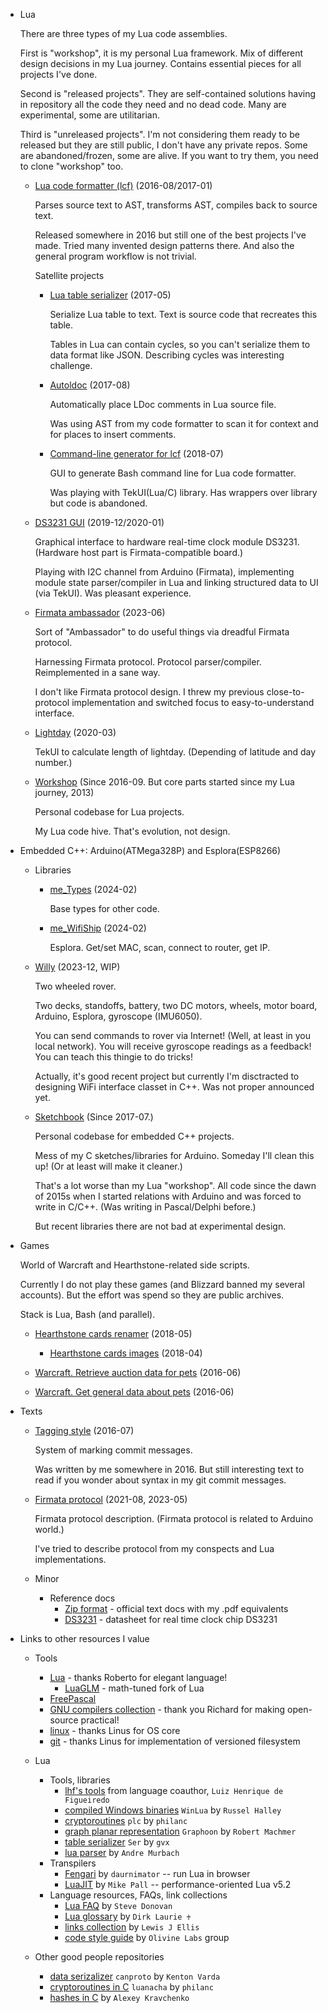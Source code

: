 * Lua

  There are three types of my Lua code assemblies.

  First is "workshop", it is my personal Lua framework. Mix of different
  design decisions in my Lua journey. Contains essential pieces for
  all projects I've done.

  Second is "released projects". They are self-contained solutions having in
  repository all the code they need and no dead code. Many are experimental,
  some are utilitarian.

  Third is "unreleased projects". I'm not considering them ready to be
  released but they are still public, I don't have any private repos.
  Some are abandoned/frozen, some are alive. If you want to try them,
  you need to clone "workshop" too.

  * [Lua code formatter (lcf)](https://github.com/martin-eden/lua_code_formatter)
    (2016-08/2017-01)

    Parses source text to AST, transforms AST, compiles back to source text.

    Released somewhere in 2016 but still one of the best projects I've
    made. Tried many invented design patterns there. And also the
    general program workflow is not trivial.

    Satellite projects

    * [Lua table serializer](https://github.com/martin-eden/lua_table_serializer)
      (2017-05)

      Serialize Lua table to text. Text is source code that recreates this table.

      Tables in Lua can contain cycles, so you can't serialize them to
      data format like JSON. Describing cycles was interesting
      challenge.

    * [Autoldoc](https://github.com/martin-eden/autoldoc)
      (2017-08)

      Automatically place LDoc comments in Lua source file.

      Was using AST from my code formatter to scan it for context and for
      places to insert comments.

    * [Command-line generator for lcf](https://github.com/martin-eden/lcf_params_gui)
      (2018-07)

      GUI to generate Bash command line for Lua code formatter.

      Was playing with TekUI(Lua/C) library. Has wrappers over library but code is abandoned.

  * [DS3231 GUI](https://github.com/martin-eden/tekui_ds3231)
    (2019-12/2020-01)

    Graphical interface to hardware real-time clock module DS3231.
    (Hardware host part is Firmata-compatible board.)

    Playing with I2C channel from Arduino (Firmata), implementing module
    state parser/compiler in Lua and linking structured data to UI
    (via TekUI). Was pleasant experience.

  * [Firmata ambassador](https://github.com/martin-eden/FirmataAmbassador)
    (2023-06)

    Sort of "Ambassador" to do useful things via dreadful Firmata protocol.

    Harnessing Firmata protocol. Protocol parser/compiler. Reimplemented
    in a sane way.

    I don't like Firmata protocol design. I threw my previous
    close-to-protocol implementation and switched focus to
    easy-to-understand interface.

  * [Lightday](https://github.com/martin-eden/lightday)
    (2020-03)

    TekUI to calculate length of lightday. (Depending of latitude
    and day number.)

  * [Workshop](https://github.com/martin-eden/workshop)
    (Since 2016-09. But core parts started since my Lua journey, 2013)

    Personal codebase for Lua projects.

    My Lua code hive. That's evolution, not design.

* Embedded C++: Arduino(ATMega328P) and Esplora(ESP8266)

  * Libraries

    * [me_Types](https://github.com/martin-eden/EmbeddedCpp_me_Types)
      (2024-02)

      Base types for other code.

    * [me_WifiShip](https://github.com/martin-eden/EmbeddedCpp_me_WifiShip)
      (2024-02)

      Esplora. Get/set MAC, scan, connect to router, get IP.

  * [Willy](https://github.com/martin-eden/willy)
    (2023-12, WIP)

    Two wheeled rover.

    Two decks, standoffs, battery, two DC motors, wheels, motor board,
    Arduino, Esplora, gyroscope (IMU6050).

    You can send commands to rover via Internet! (Well, at least in
    you local network). You will receive gyroscope readings as a
    feedback! You can teach this thingie to do tricks!

    Actually, it's good recent project but currently I'm disctracted to
    designing WiFi interface classet in C++. Was not proper announced
    yet.

  * [Sketchbook](https://github.com/martin-eden/arduino_sketchbook)
    (Since 2017-07.)

    Personal codebase for embedded C++ projects.

    Mess of my C sketches/libraries for Arduino. Someday I'll clean this up!
    (Or at least will make it cleaner.)

    That's a lot worse than my Lua "workshop". All code since the dawn
    of 2015s when I started relations with Arduino and was forced to write in
    C/C++. (Was writing in Pascal/Delphi before.)

    But recent libraries there are not bad at experimental design.

* Games

  World of Warcraft and Hearthstone-related side scripts.

  Currently I do not play these games (and Blizzard banned my several
  accounts). But the effort was spend so they are public archives.

  Stack is Lua, Bash (and parallel).

  * [Hearthstone cards renamer](https://github.com/martin-eden/hearthstone_cards_renamer)
    (2018-05)

    * [Hearthstone cards images](https://github.com/martin-eden/hearthstone_cards_named)
      (2018-04)

  * [Warcraft. Retrieve auction data for pets](https://github.com/martin-eden/pet_aux)
    (2016-06)

  * [Warcraft. Get general data about pets](https://github.com/martin-eden/pet_species_to_csv)
    (2016-06)

* Texts

  * [Tagging style](https://github.com/martin-eden/tagging_guideline)
    (2016-07)

    System of marking commit messages.

    Was written by me somewhere in 2016. But still interesting text to
    read if you wonder about syntax in my git commit messages.

  * [Firmata protocol](https://github.com/martin-eden/firmata_protocol/blob/main/protocol.md)
    (2021-08, 2023-05)

    Firmata protocol description. (Firmata protocol is related to Arduino world.)

    I've tried to describe protocol from my conspects and Lua implementations.

  * Minor
    * Reference docs
      * [Zip format](https://github.com/martin-eden/zipfiles_format_doc) - official text docs with my .pdf equivalents
      * [DS3231](https://github.com/martin-eden/doc.ds3231) - datasheet for real time clock chip DS3231

* Links to other resources I value

  * Tools
    * [Lua](https://github.com/lua/lua) - thanks Roberto for elegant language!
      * [LuaGLM](https://github.com/gottfriedleibniz/lua) - math-tuned fork of Lua
    * [FreePascal](https://github.com/fpc/FPCSource)
    * [GNU compilers collection](https://github.com/gcc-mirror/gcc) - thank you Richard for making open-source practical!
    * [linux](https://github.com/torvalds/linux) - thanks Linus for OS core
    * [git](https://github.com/git/git) - thanks Linus for implementation of versioned filesystem

  * Lua
    * Tools, libraries
      * [lhf's tools](http://webserver2.tecgraf.puc-rio.br/~lhf/ftp/lua/) from language coauthor, `Luiz Henrique de Figueiredo`
      * [compiled Windows binaries](https://github.com/WinLua/bin) `WinLua` by `Russel Halley`
      * [cryptoroutines](https://github.com/philanc/plc) `plc` by `philanc`
      * [graph planar representation](https://github.com/rm-code/Graphoon) `Graphoon` by `Robert Machmer`
      * [table serializer](https://github.com/gvx/Ser) `Ser` by `gvx`
      * [lua parser](https://github.com/andremm/lua-parser) by `Andre Murbach`
    * Transpilers
      * [Fengari](https://github.com/fengari-lua/fengari) by `daurnimator` -- run Lua in browser
      * [LuaJIT](https://github.com/LuaJIT/LuaJIT) by `Mike Pall` -- performance-oriented Lua v5.2
    * Language resources, FAQs, link collections
      * [Lua FAQ](https://github.com/stevedonovan/luafaq) by `Steve Donovan`
      * [Lua glossary](https://rawgit.com/dlaurie/lua-notes/master/glossary.html) by `Dirk Laurie ♰`
      * [links collection](https://github.com/LewisJEllis/awesome-lua) by `Lewis J Ellis`
      * [code style guide](https://github.com/Olivine-Labs/lua-style-guide) by `Olivine Labs` group

  * Other good people repositories
    * [data serizalizer](https://github.com/sandstorm-io/capnproto) `canproto` by `Kenton Varda`
    * [cryptoroutines in C](https://github.com/philanc/luanacha) `luanacha` by `philanc`
    * [hashes in C](https://github.com/rhash/RHash/tree/master/librhash) by `Alexey Kravchenko`
